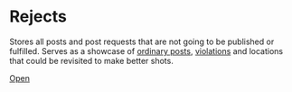 # Rejects

Stores all posts and post requests that are not going to be published or fulfilled. Serves as a showcase of
[ordinary posts](./post-mark.md), [violations](./violations.md) and locations that could be revisited to make better
shots.

[Open](/rejects/)
